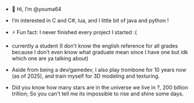 - 👋 Hi, I’m @youma64
- I’m interested in C and C#, lua, and I little bit of java and python !
- ⚡ Fun fact: I never finished every project I started :(
- currently a student (I don't know the english reference for all grades because I don't even know what graduate mean since I have one but idk which one are ya talking about)
- Aside from being a dev/gamedev, I also play trombone for 10 years now (as of 2025), and train myself for 3D modeling and texturing.

- Did you know how many stars are in the universe we live in ?, 200 billion trillion; 
So you can't tell me its impossible to rise and shine some days. 

